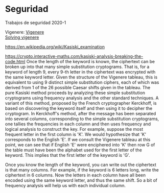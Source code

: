 # Seguridad
Trabajos de seguridad 2020-1

Vigenere: 
[Vigenere](https://pages.mtu.edu/~shene/NSF-4/Tutorial/VIG/Vig-Kasiski.html)  
[Solving vigenere](https://www.it.uu.se/edu/course/homepage/security/vt09/labs/vigenere.html)


https://en.wikipedia.org/wiki/Kasiski_examination


https://crypto.interactive-maths.com/kasiski-analysis-breaking-the-code.html
Once the length of the keyword is known, the ciphertext can be broken up into that many simple substitution cryptograms. That is, for a keyword of length 9, every 9-th letter in the ciphertext was encrypted with the same keyword letter. Given the structure of the Vigenere tableau, this is equivalent to using 9 distinct simple substitution ciphers, each of which was derived from 1 of the 26 possible Caesar shifts given in the tableau. The pure Kasiski method proceeds by analyzing these simple substitution cryptograms using frequency analysis and the other standard techniques. A variant of this method, proposed by the French cryptographer Kerckhoff, is based on discovering the keyword itself and then using it to decipher the cryptogram. In Kerckhoff's method, after the message has been separated into several columns, corresponding to the simple substitution cryptograms, one tallies the frequencies in each column and then uses frequency and logical analysis to construct the key. For example, suppose the most frequent letter in the first column is 'K'. We would hypothesize that 'K' corresponds to the English 'E'. If we consult the Vigenere tableau at this point, we can see that if English 'E' were enciphered into 'K' then row G of the table must have been the alphabet used for the first letter of the keyword. This implies that the first letter of the keyword is 'G'. 


Once you know the length of the keyword, you can write out the ciphertext is that many columns. For example, if the keyword is 6 letters long, write the ciphertext in 6 columns. Now the letters in each column have all been encoded using the same keyword letter, and thus the same shift. So a bit of frequency analysis will help us with each individual column.

